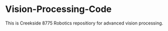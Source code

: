 # Vision-Processing-Code
This is Creekside 8775 Robotics repositiory for advanced vision processing.
